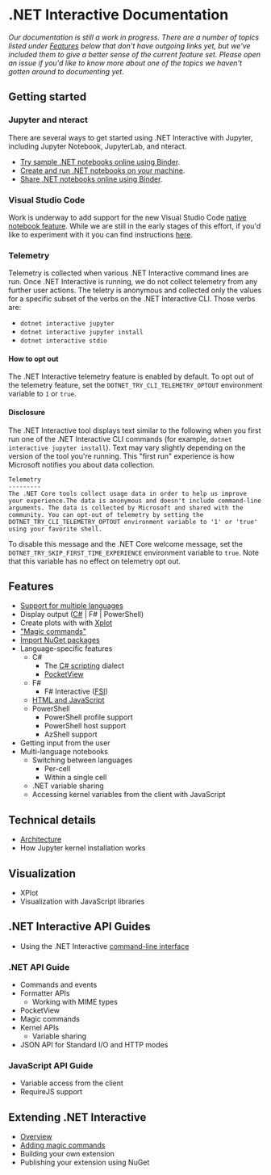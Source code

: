 # .NET Interactive Documentation 

_Our documentation is still a work in progress. There are a number of topics listed under [Features](#features) below that don't have outgoing links yet, but we've included them to give a better sense of the current feature set. Please open an issue if you'd like to know more about one of the topics we haven't gotten around to documenting yet._

## Getting started 

### Jupyter and nteract

There are several ways to get started using .NET Interactive with Jupyter, including Jupyter Notebook, JupyterLab, and nteract.

* [Try sample .NET notebooks online using Binder](NotebooksOnBinder.md).
* [Create and run .NET notebooks on your machine](NotebooksLocalExperience.md).
* [Share .NET notebooks online using Binder](CreateBinder.md).

### Visual Studio Code

Work is underway to add support for the new Visual Studio Code [native notebook feature](https://code.visualstudio.com/updates/v1_45#_github-issue-notebook). While we are still in the early stages of this effort, if you'd like to experiment with it you can find instructions [here](../src/dotnet-interactive-vscode/README.md). 

### Telemetry

Telemetry is collected when various .NET Interactive command lines are run. Once .NET Interactive is running, we do not collect telemetry from any further user actions. The teletry is anonymous and collected only the values for a specific subset of the verbs on the .NET Interactive CLI. Those verbs are:

* `dotnet interactive jupyter`
* `dotnet interactive jupyter install`
* `dotnet interactive stdio`

#### How to opt out

The .NET Interactive telemetry feature is enabled by default. To opt out of the telemetry feature, set the `DOTNET_TRY_CLI_TELEMETRY_OPTOUT` environment variable to `1` or `true`.

#### Disclosure

The .NET Interactive tool displays text similar to the following when you first run one of the .NET Interactive CLI commands (for example, `dotnet interactive jupyter install`). Text may vary slightly depending on the version of the tool you're running. This "first run" experience is how Microsoft notifies you about data collection.

```console
Telemetry
---------
The .NET Core tools collect usage data in order to help us improve your experience.The data is anonymous and doesn't include command-line arguments. The data is collected by Microsoft and shared with the community. You can opt-out of telemetry by setting the DOTNET_TRY_CLI_TELEMETRY_OPTOUT environment variable to '1' or 'true' using your favorite shell.
```

To disable this message and the .NET Core welcome message, set the `DOTNET_TRY_SKIP_FIRST_TIME_EXPERIENCE` environment variable to `true`. Note that this variable has no effect on telemetry opt out.

## Features

* [Support for multiple languages](polyglot.md)
* Display output ([C#](display-output-csharp.md) | F# | PowerShell)
* Create plots with with [Xplot](https://fslab.org/XPlot/)
* ["Magic commands"](./magic-commands.md)
* [Import NuGet packages](nuget-overview.md)
* Language-specific features
    * C#
        * The [C# scripting](https://docs.microsoft.com/en-us/archive/msdn-magazine/2016/january/essential-net-csharp-scripting) dialect
        * [PocketView](pocketview.md)
    * F#
        * F# Interactive ([FSI](https://docs.microsoft.com/en-us/dotnet/fsharp/tutorials/fsharp-interactive/))
    * [HTML and JavaScript](javascript-overview.md)
    * PowerShell
        * PowerShell profile support
        * PowerShell host support 
        * AzShell support
* Getting input from the user
* Multi-language notebooks
    * Switching between languages
        * Per-cell
        * Within a single cell
    * .NET variable sharing
    * Accessing kernel variables from the client with JavaScript 

## Technical details

* [Architecture](kernels-overview.md)
* How Jupyter kernel installation works

## Visualization

* XPlot
* Visualization with JavaScript libraries

## .NET Interactive API Guides

* Using the .NET Interactive [command-line interface](../src/dotnet-interactive/CommandLine/readme.md)

### .NET API Guide

* Commands and events
* Formatter APIs
    * Working with MIME types 
* PocketView
* Magic commands
* Kernel APIs
    * Variable sharing
* JSON API for Standard I/O and HTTP modes

### JavaScript API Guide

* Variable access from the client
* RequireJS support
 
## Extending .NET Interactive

* [Overview](extending-dotnet-interactive.md)
* [Adding magic commands](extending-dotnet-interactive.md#adding-magic-commands)
* Building your own extension
* Publishing your extension using NuGet


